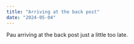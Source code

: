 ```yaml
---
title: "Arriving at the back post"
date: "2024-05-04"
---
```


Pau arriving at the back post just a little too late.
